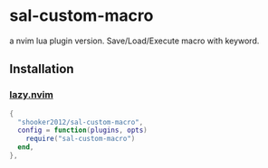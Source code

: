 # sal-custom-macro

a nvim lua plugin version. Save/Load/Execute macro with keyword.

## Installation
### [lazy.nvim](https://github.com/folke/lazy.nvim)
```lua
{
  "shooker2012/sal-custom-macro",
  config = function(plugins, opts)
    require("sal-custom-macro")
  end,
},
```